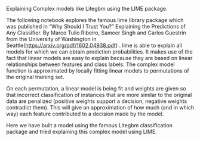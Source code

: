 Explaining Complex models like Litegbm using the LIME package.

The following notebook explores the famous lime library package which was published in
“Why Should I Trust You?” Explaining the Predictions of Any Classifier. By Marco Tulio Ribeiro, Sameer Singh and Carlos Guestrin from the University of Washington in Seattle(https://arxiv.org/pdf/1602.04938.pdf) . lime is able to explain all models for which we can obtain prediction probabilities. It makes use of the fact that linear models are easy to explain because they are based on linear relationships between features and class labels: The complex model function is approximated by locally fitting linear models to permutations of the original training set.

On each permutation, a linear model is being fit and weights are given so that incorrect classification of instances that are more similar to the original data are penalized (positive weights support a decision, negative weights contradict them). This will give an approximation of how much (and in which way) each feature contributed to a decision made by the model.
 
 Here we have built a model using the famous Litegbm classification package and tried explaining this complex model using LIME.
 
